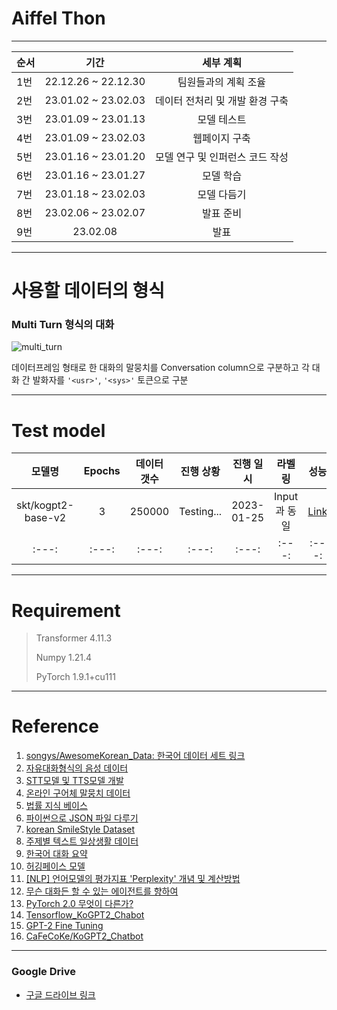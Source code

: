 # Aiffel Thon
---
 
|순서|기간|세부 계획|
|------|:---:|:---:|
|1번|22.12.26 ~ 22.12.30|팀원들과의 계획 조율|
|2번|23.01.02 ~ 23.02.03|데이터 전처리 및 개발 환경 구축|
|3번|23.01.09 ~ 23.01.13|모델 테스트|
|4번|23.01.09 ~ 23.02.03|웹페이지 구축|
|5번|23.01.16 ~ 23.01.20|모델 연구 및 인퍼런스 코드 작성|
|6번|23.01.16 ~ 23.01.27|모델 학습|
|7번|23.01.18 ~ 23.02.03|모델 다듬기|
|8번|23.02.06 ~ 23.02.07|발표 준비|
|9번|23.02.08|발표|
      
---
# 사용할 데이터의 형식

### Multi Turn 형식의 대화

![multi_turn](https://user-images.githubusercontent.com/112140981/212620678-4ca75466-6661-48b9-a9da-baf1574b623e.jpeg)

데이터프레임 형태로 한 대화의 말뭉치를 Conversation column으로 구분하고 각 대화 간 발화자를 `'<usr>'`, `'<sys>'` 토큰으로 구분

---
# Test model
|모델명|Epochs|데이터 갯수|진행 상황|진행 일시|라벨링|성능|
|:---:|:---:|:---:|:---:|:---:|:---:|:---:|
|skt/kogpt2-base-v2|3|250000|Testing...|2023-01-25|Input과 동일|[Link]()|
|:---:|:---:|:---:|:---:|:---:|:---:|:---:|

---
# Requirement
> Transformer 4.11.3
>  
> Numpy 1.21.4
>  
> PyTorch 1.9.1+cu111
 
 

---
# Reference
1. [songys/AwesomeKorean_Data: 한국어 데이터 세트 링크](https://github.com/songys/AwesomeKorean_Data)
2. [자유대화형식의 음성 데이터](https://www.aihub.or.kr/aihubdata/data/view.do?currMenu=115&topMenu=100&dataSetSn=109)
3. [STT모델 및 TTS모델 개발](https://www.youtube.com/watch?v=WTul6LIjIBA)
4. [온라인 구어체 말뭉치 데이터](https://www.aihub.or.kr/aihubdata/data/view.do?currMenu=115&topMenu=100&aihubDataSe=realm&dataSetSn=625)
5. [법률 지식 베이스](https://www.aihub.or.kr/aihubdata/data/view.do?currMenu=115&topMenu=100&aihubDataSe=realm&dataSetSn=99)
6. [파이썬으로 JSON 파일 다루기](https://www.youtube.com/watch?v=s9D-JIuaFqY&t=433s)
7. [korean SmileStyle Dataset](https://www.google.com/url?q=https://github.com/smilegate-ai/korean_smile_style_dataset&sa=D&source=docs&ust=1672048006339662&usg=AOvVaw2KWZl71R1gdPiznFcT1tkG)
8. [주제별 텍스트 일상생활 데이터](https://www.aihub.or.kr/aihubdata/data/view.do?currMenu=115&topMenu=100&dataSetSn=543)
9. [한국어 대화 요약](https://www.aihub.or.kr/aihubdata/data/view.do?currMenu=115&topMenu=100&aihubDataSe=realm&dataSetSn=117)
10. [허깅페이스 모델](https://huggingface.co/lcw99/ko-dialoGPT-korean-chit-chat)
11. [[NLP] 언어모델의 평가지표 'Perplexity' 개념 및 계산방법](https://heytech.tistory.com/344)
12. [무슨 대화든 할 수 있는 에이전트를 향하여](https://brunch.co.kr/@synabreu/35)
13. [PyTorch 2.0 무엇이 다른가?](https://blog.naver.com/october-eight/222948663006)
14. [Tensorflow_KoGPT2_Chabot](https://github.com/ukairia777/tensorflow-kogpt2-chatbot/blob/main/KoGPT2_Chatbot.ipynb)
15. [GPT-2 Fine Tuning ](https://blog.naver.com/ds_penaut/222699897818)
16. [CaFeCoKe/KoGPT2_Chatbot](https://github.com/CaFeCoKe/KoGPT2_Chatbot)
---
### Google Drive
- [구글 드라이브 링크](https://drive.google.com/drive/folders/13xvDPcMMqEe8cVTOg3VBjc0IgSjOAX9E)
 
